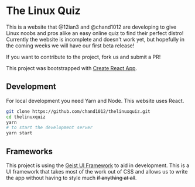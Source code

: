 # The Linux Quiz

This is a website that @12ian3 and @chand1012 are developing to give Linux noobs and pros alike an easy online quiz to find their perfect distro! Currently the website is incomplete and doesn't work yet, but hopefully in the coming weeks we will have our first beta release!

If you want to contribute to the project, fork us and submit a PR!

This project was bootstrapped with [Create React App](https://github.com/facebook/create-react-app).

## Development

For local development you need Yarn and Node. This website uses React.

```bash
git clone https://github.com/chand1012/thelinuxquiz.git
cd thelinuxquiz
yarn
# to start the development server
yarn start
```

## Frameworks

This project is using the [Geist UI Framework](https://react.geist-ui.dev/en-us) to aid in development. This is a UI framework that takes most of the work out of CSS and allows us to write the app without having to style much ~~if anything at all~~.
